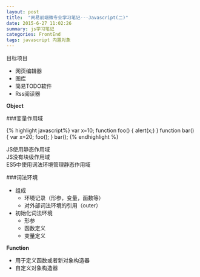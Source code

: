```yaml
---
layout: post
title:  "网易前端微专业学习笔记---Javascript(二)"
date: 2015-6-27 11:02:26
summary: js学习笔记
categories: FrontEnd
tags: javascript 内置对象
---
```

目标项目

- 网页编辑器
- 图库
- 简易TODO软件
- Rss阅读器


<strong>Object</strong>

###变量作用域

{% highlight javascript%}
	var x=10;
	function foo()
	{
	alert(x;)
}
	function bar()
	{
	var x=20;
	foo();
}
	bar();
{% endhighlight %}

<span class="red">JS使用静态作用域</span><br>
<span class="red">JS没有块级作用域</span><br>
<span class="red">ES5中使用词法环境管理静态作用域</span><br>

###词法环境
- 组成
	- 环境记录（形参，变量，函数等）
	- 对外部词法环境的引用（outer）
- 初始化词法环境
	- 形参
	- 函数定义
	- 变量定义


<strong>Function</strong>

- 用于定义函数或者新对象构造器
- 自定义对象构造器



